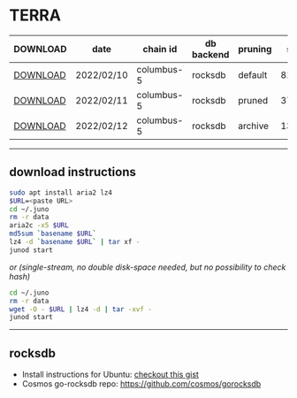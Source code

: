 # TERRA
 
| DOWNLOAD  | date | chain id | db backend | pruning | size | file name | hash |
| --------- | ---- | -------- | ---------- | ------- | ---- | --------- | ---- |
| [DOWNLOAD](https://quicksync.ccvalidators.com/SNAPSHOTS/columbus-5_20220210_default.tar.lz4) | 2022/02/10 | columbus-5 | rocksdb | default | 811G | columbus-5_20220210_default.tar.lz4 | 714756245fb01b5e0d99f45a3e29db93 |
| [DOWNLOAD](https://quicksync.ccvalidators.com/SNAPSHOTS/columbus-5_20220211_pruned.tar.lz4) | 2022/02/11 | columbus-5 | rocksdb | pruned | 372G | columbus-5_20220211_pruned.tar.lz4 | 89692a5c38ab168c9e011a4f08af03b0 |
| [DOWNLOAD](https://quicksync.ccvalidators.com/SNAPSHOTS/columbus-5_20220212_archive.tar.lz4) | 2022/02/12 | columbus-5 | rocksdb | archive | 1329G | columbus-5_20220212_archive.tar.lz4 | 8bcb4b988674b88f5accac478b2b4629 |
 
---
## download instructions
 
```sh
sudo apt install aria2 lz4
$URL=<paste URL>
cd ~/.juno
rm -r data
aria2c -x5 $URL
md5sum `basename $URL`
lz4 -d `basename $URL` | tar xf -
junod start
```
*or (single-stream, no double disk-space needed, but no possibility to check hash)*
```sh
cd ~/.juno
rm -r data
wget -O - $URL | lz4 -d | tar -xvf -
junod start
```
 
---
## rocksdb
 
- Install instructions for Ubuntu: [checkout this gist](https://gist.github.com/clemensgg/907de16baa203946633ddca462cbf597)
- Cosmos go-rocksdb repo: https://github.com/cosmos/gorocksdb
